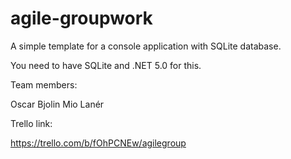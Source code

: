 # agile-groupwork

A simple template for a console application with SQLite database.

You need to have SQLite and .NET 5.0 for this.

Team members:

Oscar Bjolin
Mio Lanér


Trello link:

https://trello.com/b/fOhPCNEw/agilegroup
